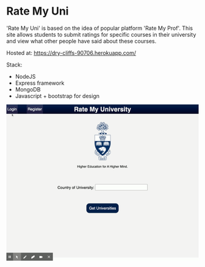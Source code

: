 # Rate My Uni 

'Rate My Uni' is based on the idea of popular platform 'Rate My Prof'. This site allows students to submit ratings for specific courses in their university and view what other people have said about these courses. 

Hosted at: https://dry-cliffs-90706.herokuapp.com/

Stack: 
 - NodeJS
 - Express framework
 - MongoDB
 - Javascript + bootstrap for design 


 ![Alt Text](login.gif)